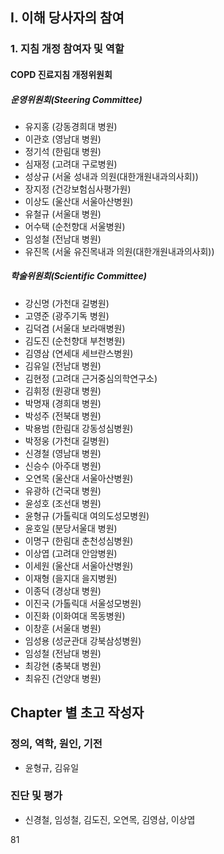 ## I. 이해 당사자의 참여

### 1. 지침 개정 참여자 및 역할

#### COPD 진료지침 개정위원회

##### 운영위원회(Steering Committee)
- 유지홍 (강동경희대 병원)
- 이관호 (영남대 병원)
- 정기석 (한림대 병원)
- 심재정 (고려대 구로병원)
- 성상규 (서울 성내과 의원(대한개원내과의사회))
- 장지정 (건강보험심사평가원)
- 이상도 (울산대 서울아산병원)
- 유철규 (서울대 병원)
- 어수택 (순천향대 서울병원)
- 임성철 (전남대 병원)
- 유진목 (서울 유진목내과 의원(대한개원내과의사회))

##### 학술위원회(Scientific Committee)
- 강신명 (가천대 길병원)
- 고영준 (광주기독 병원)
- 김덕겸 (서울대 보라매병원)
- 김도진 (순천향대 부천병원)
- 김영삼 (연세대 세브란스병원)
- 김유일 (전남대 병원)
- 김현정 (고려대 근거중심의학연구소)
- 김휘정 (원광대 병원)
- 박명재 (경희대 병원)
- 박성주 (전북대 병원)
- 박용범 (한림대 강동성심병원)
- 박정웅 (가천대 길병원)
- 신경철 (영남대 병원)
- 신승수 (아주대 병원)
- 오연목 (울산대 서울아산병원)
- 유광하 (건국대 병원)
- 윤성호 (조선대 병원)
- 윤형규 (가톨릭대 여의도성모병원)
- 윤호일 (분당서울대 병원)
- 이명구 (한림대 춘천성심병원)
- 이상엽 (고려대 안암병원)
- 이세원 (울산대 서울아산병원)
- 이재형 (을지대 을지병원)
- 이종덕 (경상대 병원)
- 이진국 (가톨릭대 서울성모병원)
- 이진화 (이화여대 목동병원)
- 이창훈 (서울대 병원)
- 임성용 (성균관대 강북삼성병원)
- 임성철 (전남대 병원)
- 최강현 (충북대 병원)
- 최유진 (건양대 병원)

## Chapter 별 초고 작성자

### 정의, 역학, 원인, 기전
- 윤형규, 김유일

### 진단 및 평가
- 신경철, 임성철, 김도진, 오연목, 김영삼, 이상엽

<PAGE>81